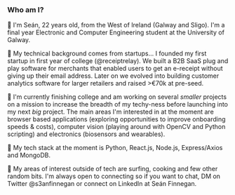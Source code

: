 ### Who am I?

🔨 I'm Seán, 22 years old, from the West of Ireland (Galway and Sligo). I'm a final year Electronic and Computer Engineering student at the University of Galway.

🔨 My technical background comes from startups... I founded my first startup in first year of college (@receiptrelay). We built a B2B SaaS plug and play software for merchants that enabled users to get an e-receipt without giving up their email address. Later on we evolved into building customer analytics software for larger retailers and raised >€70k at pre-seed.

🔨 I'm currently finishing college and am working on several *smaller* projects on a mission to increase the breadth of my techy-ness before launching into my next *big* project. The main areas I'm interested in at the moment are browser based applications (exploring opportunities to improve onboarding speeds & costs), computer vision (playing around with OpenCV and Python scripting) and electronics (biosensors and wearables).

🔨 My tech stack at the moment is Python, React.js, Node.js, Express/Axios and MongoDB. 

🔨 My areas of interest outside of tech are surfing, cooking and few other random bits. I'm always open to connecting so if you want to chat, DM on Twitter @s3anfinnegan or connect on LinkedIn at Seán Finnegan.
 




